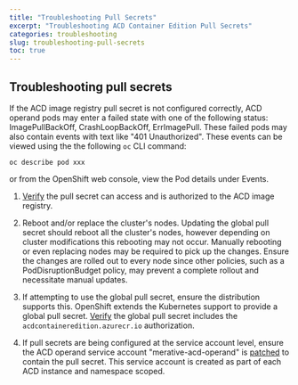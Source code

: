 ```yaml
---
title: "Troubleshooting Pull Secrets"
excerpt: "Troubleshooting ACD Container Edition Pull Secrets"
categories: troubleshooting
slug: troubleshooting-pull-secrets
toc: true
---
```

<!--                                                                    -->
<!-- (C) Copyright Merative US L.P. and others 2018, 2023                -->
<!--                                                                    -->
<!-- SPDX-License-Identifier: Apache-2.0                                -->
<!--                                                                    -->


## Troubleshooting pull secrets

If the ACD image registry pull secret is not configured correctly, ACD operand pods may enter a failed state with one of the following status: ImagePullBackOff, CrashLoopBackOff, ErrImagePull. These failed pods may also contain events with text like "401 Unauthorized". These events can be viewed using the the following `oc` CLI command:

```oc describe pod xxx```

or from the OpenShift web console, view the Pod details under Events.

1. [Verify](/installing/installing/#verifying-acd-registry-access) the pull secret can access and is authorized to the ACD image registry.

1. Reboot and/or replace the cluster's nodes. Updating the global pull secret should reboot all the cluster's nodes, however depending on cluster modifications this rebooting may not occur. Manually rebooting or even replacing nodes may be required to pick up the changes. Ensure the changes are rolled out to every node since other policies, such as a PodDisruptionBudget policy, may prevent a complete rollout and necessitate manual updates.

1. If attempting to use the global pull secret, ensure the distribution supports this. OpenShift extends the Kubernetes support to provide a global pull secret. [Verify](/installing/installing/#acd-registry-pull-secret) the global pull secret includes the `acdcontaineredition.azurecr.io` authorization.

1. If pull secrets are being configured at the service account level, ensure the ACD operand service account "merative-acd-operand" is [patched](/installing/installing/#acd-registry-pull-secret) to contain the pull secret. This service account is created as part of each ACD instance and namespace scoped.
